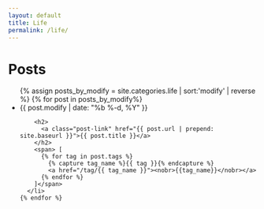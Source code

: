 ```yaml
---
layout: default
title: Life
permalink: /life/
---
```


<div class="home">

  <h1 class="page-heading">Posts</h1>

  <ul class="post-list">
  {% assign posts_by_modify = site.categories.life | sort:'modify' | reverse %}
    {% for post in posts_by_modify%}
      <li>
        <span class="post-meta">{{ post.modify | date: "%b %-d, %Y" }}</span>

        <h2>
          <a class="post-link" href="{{ post.url | prepend: site.baseurl }}">{{ post.title }}</a>
        </h2>
        <span> [
          {% for tag in post.tags %}
            {% capture tag_name %}{{ tag }}{% endcapture %}
            <a href="/tag/{{ tag_name }}"><nobr>{{tag_name}}</nobr></a>
          {% endfor %}
        ]</span>
      </li>
    {% endfor %}
  </ul>


</div>
